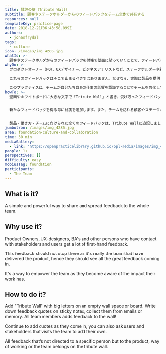 ```yaml
---
title: 賛辞の壁（Tribute Wall）
subtitle: 顧客やステークホルダーからのフィードバックをチーム全体で共有する
resources: null
templateKey: practice-page
date: 2018-12-21T06:43:58.099Z
authors:
  - jonasfrydal
tags:
  - culture
icon: /images/img_4285.jpg
whatIs: >-
  顧客やステークホルダからのフィードバックを付箋で壁面に貼っていくことで、フィードバックをチーム全体に共有するプラクティスです。
whyDo: >-
  プロダクトオーナー（PO）、UXデザイナー、ビジネスアナリストなど、ステークホルダーや顧客と接する人は、前線で多くのフィードバックを得ています。

  これらのフィードバックはそこで止まるべきではありません。なぜなら、実際に製品を提供しているのはチームであり、チーム全体がフィードバックを受け取るべきなのです。

  このプラクティスは、チームが自分たち自身の仕事の影響を認識することでチームを強化していくプラクティスです。
howTo: >-
  壁面やホワイトボードに大きな文字で「Tribute Wall」と書き、受け取ったフィードバックを付箋に書いていきます。フィードバックは皆で追加していきましょう。


  新たなフィードバックを得る毎に付箋を追加します。また、チームを訪れる顧客やステークホルダーにも、フィードバックを追加してもらいましょう。


  製品・働き方・チームに向けられた全てのフィードバックは、Tribute Wallに追記しましょう。
jumbotron: /images/img_4285.jpg
area: foundation-culture-and-collaboration
time: 30 min
mediaGallery:
  - link: 'https://openpracticelibrary.github.io/opl-media/images/img_4285.jpg'
people: 1+
perspectives: []
difficulty: easy
mobiusTag: foundation
participants:
  - The Team
---
```

## What is it?

A simple and powerful way to share and spread feedback to the whole team.

## Why use it?

Product Owners, UX-designers, BA's and other persons who have contact with stakeholders and users get a lot of first-hand feedback. 

This feedback should not stop there as it's really the team that have delivered the product, hence they should see all the great feedback coming in.

It's a way to empower the team as they become aware of the impact their work has.

## How to do it?

Add "Tribute Wall" with big letters on an empty wall space or board. Write down feedback quotes on sticky notes, collect them from emails or memory. All team members adds feedback to the wall!

Continue to add quotes as they come in, you can also ask users and stakeholders that visits the team to add their own. 

All feedback that's not directed to a specific person but to the product, way of working or the team belongs on the tribute wall.

##
